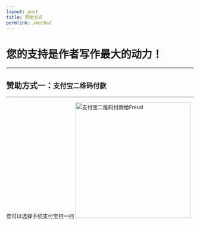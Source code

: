 ```yaml
---
layout: post
title: 赞助方式
permlink: /method
---
```


您的支持是作者写作最大的动力！
==============================

<hr>

赞助方式一：`支付宝二维码付款`
------------------------------

<hr>
您可以选择手机支付宝扫一扫

<img src="{{ '/styles/images/alipay.png' | prepend: site.baseurl }}" alt="支付宝二维码付款给Freud" width="310" />

<br>
<br>

